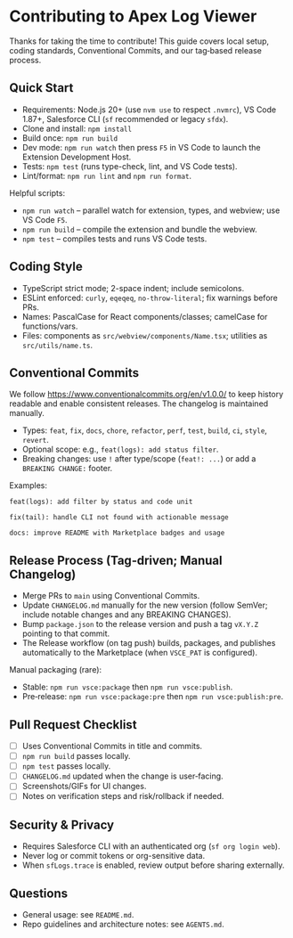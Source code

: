 # Contributing to Apex Log Viewer

Thanks for taking the time to contribute! This guide covers local setup, coding standards, Conventional Commits, and our tag‑based release process.

## Quick Start

- Requirements: Node.js 20+ (use `nvm use` to respect `.nvmrc`), VS Code 1.87+, Salesforce CLI (`sf` recommended or legacy `sfdx`).
- Clone and install: `npm install`
- Build once: `npm run build`
- Dev mode: `npm run watch` then press `F5` in VS Code to launch the Extension Development Host.
- Tests: `npm test` (runs type-check, lint, and VS Code tests).
- Lint/format: `npm run lint` and `npm run format`.

Helpful scripts:

- `npm run watch` – parallel watch for extension, types, and webview; use VS Code `F5`.
- `npm run build` – compile the extension and bundle the webview.
- `npm test` – compiles tests and runs VS Code tests.

## Coding Style

- TypeScript strict mode; 2-space indent; include semicolons.
- ESLint enforced: `curly`, `eqeqeq`, `no-throw-literal`; fix warnings before PRs.
- Names: PascalCase for React components/classes; camelCase for functions/vars.
- Files: components as `src/webview/components/Name.tsx`; utilities as `src/utils/name.ts`.

## Conventional Commits

We follow https://www.conventionalcommits.org/en/v1.0.0/ to keep history readable and enable consistent releases. The changelog is maintained manually.

- Types: `feat`, `fix`, `docs`, `chore`, `refactor`, `perf`, `test`, `build`, `ci`, `style`, `revert`.
- Optional scope: e.g., `feat(logs): add status filter`.
- Breaking changes: use `!` after type/scope (`feat!: ...`) or add a `BREAKING CHANGE:` footer.

Examples:

```
feat(logs): add filter by status and code unit

fix(tail): handle CLI not found with actionable message

docs: improve README with Marketplace badges and usage
```

## Release Process (Tag‑driven; Manual Changelog)

- Merge PRs to `main` using Conventional Commits.
- Update `CHANGELOG.md` manually for the new version (follow SemVer; include notable changes and any BREAKING CHANGES).
- Bump `package.json` to the release version and push a tag `vX.Y.Z` pointing to that commit.
- The Release workflow (on tag push) builds, packages, and publishes automatically to the Marketplace (when `VSCE_PAT` is configured).

Manual packaging (rare):

- Stable: `npm run vsce:package` then `npm run vsce:publish`.
- Pre‑release: `npm run vsce:package:pre` then `npm run vsce:publish:pre`.

## Pull Request Checklist

- [ ] Uses Conventional Commits in title and commits.
- [ ] `npm run build` passes locally.
- [ ] `npm test` passes locally.
- [ ] `CHANGELOG.md` updated when the change is user‑facing.
- [ ] Screenshots/GIFs for UI changes.
- [ ] Notes on verification steps and risk/rollback if needed.

## Security & Privacy

- Requires Salesforce CLI with an authenticated org (`sf org login web`).
- Never log or commit tokens or org-sensitive data.
- When `sfLogs.trace` is enabled, review output before sharing externally.

## Questions

- General usage: see `README.md`.
- Repo guidelines and architecture notes: see `AGENTS.md`.

